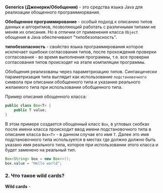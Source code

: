 **Generics (Дженерки/Обобщения)** - это средства языка Java для реализации обощенного программиорвания.

**Обобщенное программирование** - особый подход к описанию типов данных и алгоритмов,
позволяющий работать c различными типами не меняя их описания. Но в отличии от применения класса `Object`
обощения в Java обеспечивают "типобезопасность".

**типобезопасность** - свойство языка программирования которое исключает ошибоки согласования типов, после
прохождения проверки согласования - во время выполнения программы, т.е. все проверки согласования типов
происходят на этапе компиляции программы.

Обобщения реализованы через параметризацию типов. Синтакцически параметризация типа выглядит как использование
`подстановочного` символа при описании обобщенного типа и указание реального желаемого типа
при использовании обобщенного типа.

Пример описания обощенного класса:
```java
public class Box<T> {
    public T value;
}
```
В этом примере создается обощенный класс `Box`, в угловых скобках после имени класса происходит ввод имени
подстановочного типа в описание класса `Box<T>` - в данном случае его имя `T`. Далее это имя подстановочного
типа используется в местах где должно должно быть указано имя реального типа, которое при использовании этого
класса и будет заменено на реальный тип.

```java
Box<String> box = new Box<>();
box.value = "Hello world";
```



### 2. Что такое wild cards?

**Wild cards** - 